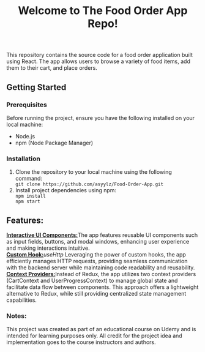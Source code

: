 <body>
    <header>
        <h1>Welcome to The Food Order App Repo!</h1>
    </header>
    <p>This repository contains the source code for a food order application built using React. The app allows users to
        browse a variety of food items, add them to their cart, and place orders. </p>
    <section id="getting-started">
        <h2>Getting Started</h2>
        <h3>Prerequisites</h3>
        <p>Before running the project, ensure you have the following installed on your local machine:</p>
        <ul>
            <li>Node.js</li>
            <li>npm (Node Package Manager)</li>
        </ul>
        <h3>Installation</h3>
        <ol>
            <li>Clone the repository to your local machine using the following command:</li>
            <code>git clone https://github.com/asyylz/Food-Order-App.git</code>
            <li>Install project dependencies using npm:</li>
            <code>npm install</code>
            <br>
            <code>npm start</code>
        </ol>
    </section>
    <section>
        <h1>Features:</h1>
        <u><b>Interactive UI Components:</b></u>The app features reusable UI components such as input fields, buttons,
        and modal windows, enhancing user experience and making interactions intuitive.
        <br>
        <u><b>Custom Hook:</b></u><em>useHttp</em> Leveraging the power of custom hooks, the app efficiently manages
        HTTP requests, providing seamless communication with the backend server while maintaining code readability and
        reusability.
        <br>
        <u><b>Context Providers:</b></u>Instead of Redux, the app utilizes two context providers (CartContext and
        UserProgressContext) to manage global state and facilitate data flow between components. This approach offers a
        lightweight alternative to Redux, while still providing centralized state management capabilities.
        <br>
    </section>
    <section>
        <strong>
            <h3>Notes:</h3>
        </strong>
        This project was created as part of an educational course on Udemy and is intended for learning purposes only.
        All credit for the project idea and implementation goes to the course instructors and authors.
    </section>
</body>